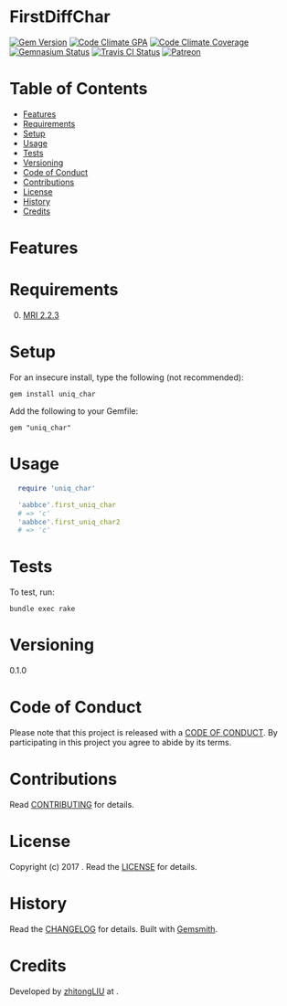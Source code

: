 # FirstDiffChar

[![Gem Version](https://badge.fury.io/rb/uniq_char.svg)](http://badge.fury.io/rb/uniq_char)
[![Code Climate GPA](https://codeclimate.com/github//uniq_char.svg)](https://codeclimate.com/github//uniq_char)
[![Code Climate Coverage](https://codeclimate.com/github//uniq_char/coverage.svg)](https://codeclimate.com/github//uniq_char)
[![Gemnasium Status](https://gemnasium.com//uniq_char.svg)](https://gemnasium.com//uniq_char)
[![Travis CI Status](https://secure.travis-ci.org//uniq_char.svg)](https://travis-ci.org//uniq_char)
[![Patreon](https://img.shields.io/badge/patreon-donate-brightgreen.svg)](https://www.patreon.com/)

<!-- Tocer[start]: Auto-generated, don't remove. -->

# Table of Contents

- [Features](#features)
- [Requirements](#requirements)
- [Setup](#setup)
- [Usage](#usage)
- [Tests](#tests)
- [Versioning](#versioning)
- [Code of Conduct](#code-of-conduct)
- [Contributions](#contributions)
- [License](#license)
- [History](#history)
- [Credits](#credits)

<!-- Tocer[finish]: Auto-generated, don't remove. -->

# Features

# Requirements

0. [MRI 2.2.3](https://www.ruby-lang.org)

# Setup

For an insecure install, type the following (not recommended):

    gem install uniq_char

Add the following to your Gemfile:

    gem "uniq_char"

# Usage
```ruby
  require 'uniq_char'

  'aabbce'.first_uniq_char
  # => 'c'
  'aabbce'.first_uniq_char2
  # => 'c'
```
# Tests

To test, run:

    bundle exec rake

# Versioning
0.1.0

# Code of Conduct

Please note that this project is released with a [CODE OF CONDUCT](CODE_OF_CONDUCT.md). By participating in this project
you agree to abide by its terms.

# Contributions

Read [CONTRIBUTING](CONTRIBUTING.md) for details.

# License

Copyright (c) 2017 []().
Read the [LICENSE](LICENSE.md) for details.

# History

Read the [CHANGELOG](CHANGELOG.md) for details.
Built with [Gemsmith](https://github.com/bkuhlmann/gemsmith).

# Credits

Developed by [zhitongLIU]() at []().
